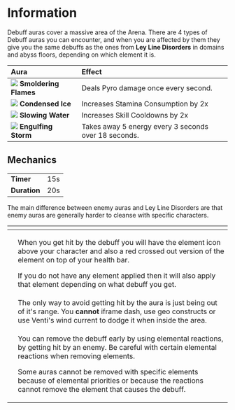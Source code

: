 # Information

Debuff auras cover a massive area of the Arena. There are 4 types of Debuff auras you can encounter, and when you are affected by them they give you the same debuffs as the ones from **Ley Line Disorders** in domains and abyss floors, depending on which element it is.

| Aura | Effect |
| :--- | :--- |
| ![](../.gitbook/assets/pyro_color.png) **Smoldering Flames** | Deals Pyro damage once every second. |
| ![](../.gitbook/assets/cryo_color.png) **Condensed Ice** | Increases Stamina Consumption by 2x |
| ![](../.gitbook/assets/hydro_color.png) **Slowing Water** | Increases Skill Cooldowns by 2x |
| ![](../.gitbook/assets/electro_color.png) **Engulfing Storm** | Takes away 5 energy every 3 seconds over 18 seconds. |

## Mechanics

|   |   |
| :--- | :--- |
| **Timer** | 15s |
| **Duration** | 20s |

The main difference between enemy auras and Ley Line Disorders are that enemy auras are generally harder to cleanse with specific characters.

<table>
  <thead>
    <tr>
      <th style="text-align:left"></th>
      <th style="text-align:left"></th>
    </tr>
  </thead>
  <tbody>
    <tr>
      <td style="text-align:left">
        <img src="../.gitbook/assets/debuff-aura-hit.gif" alt/>
      </td>
      <td style="text-align:left">
        <p>When you get hit by the debuff you will have the element icon above your
          character and also a red crossed out version of the element on top of your
          health bar.</p>
        <p></p>
        <p>If you do not have any element applied then it will also apply that element
          depending on what debuff you get.</p>
      </td>
    </tr>
    <tr>
      <td style="text-align:left">
        <img src="../.gitbook/assets/debuff-aura-full-attack.gif" alt/>
      </td>
      <td style="text-align:left">The only way to avoid getting hit by the aura is just being out of it&apos;s
        range. You <b>cannot </b>iframe dash, use geo constructs or use Venti&apos;s
        wind current to dodge it when inside the area.</td>
    </tr>
    <tr>
      <td style="text-align:left">
        <img src="../.gitbook/assets/hydro-on-cryo.gif" alt/>
      </td>
      <td style="text-align:left">
        <p>You can remove the debuff early by using elemental reactions, by getting
          hit by an enemy. Be careful with certain elemental reactions when removing
          elements.</p>
        <p></p>
        <p>Some auras cannot be removed with specific elements because of elemental
          priorities or because the reactions cannot remove the element that causes
          the debuff.</p>
      </td>
    </tr>
  </tbody>
</table>

